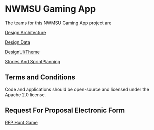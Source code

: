 # NWMSU Gaming App
The teams for this NWMSU Gaming App project are 

[Design Architecture](https://github.com/KHARIKA17/NWMSU_Gaming-App/tree/master/DesignArchitecture)

[Design Data](https://github.com/KHARIKA17/NWMSU_Gaming-App/tree/master/DesignData)

[DesignUI/Theme](https://github.com/KHARIKA17/NWMSU_Gaming-App/tree/master/DesignUI-Theme)

[Stories And SprintPlanning](https://github.com/KHARIKA17/NWMSU_Gaming-App/tree/master/StoriesAndSprintPlanning)

## Terms and Conditions

Code and applications should be open-source and licensed under the Apache 2.0 license.

## Request For Proposal Electronic Form 

[RFP Hunt Game](https://github.com/denisecase/rfp-hunt/blob/master/rfp-hunt.md)
